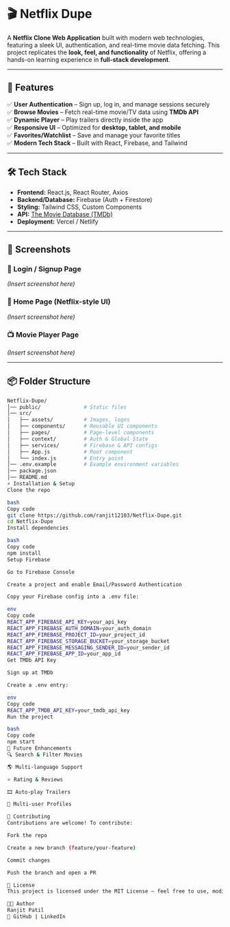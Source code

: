 # 🎬 Netflix Dupe  

A **Netflix Clone Web Application** built with modern web technologies, featuring a sleek UI, authentication, and real-time movie data fetching. This project replicates the **look, feel, and functionality** of Netflix, offering a hands-on learning experience in **full-stack development**.  

---

## 🚀 Features  

✅ **User Authentication** – Sign up, log in, and manage sessions securely  
✅ **Browse Movies** – Fetch real-time movie/TV data using **TMDb API**  
✅ **Dynamic Player** – Play trailers directly inside the app  
✅ **Responsive UI** – Optimized for **desktop, tablet, and mobile**  
✅ **Favorites/Watchlist** – Save and manage your favorite titles  
✅ **Modern Tech Stack** – Built with React, Firebase, and Tailwind  

---

## 🛠️ Tech Stack  

- **Frontend:** React.js, React Router, Axios  
- **Backend/Database:** Firebase (Auth + Firestore)  
- **Styling:** Tailwind CSS, Custom Components  
- **API:** [The Movie Database (TMDb)](https://www.themoviedb.org/)  
- **Deployment:** Vercel / Netlify  

---

## 📸 Screenshots  

### 🔐 Login / Signup Page  
*(Insert screenshot here)*  

### 🎥 Home Page (Netflix-style UI)  
*(Insert screenshot here)*  

### 📺 Movie Player Page  
*(Insert screenshot here)*  

---

## 📦 Folder Structure  

```bash
Netflix-Dupe/
│── public/              # Static files
│── src/
│   ├── assets/          # Images, logos
│   ├── components/      # Reusable UI components
│   ├── pages/           # Page-level components
│   ├── context/         # Auth & Global State
│   ├── services/        # Firebase & API configs
│   ├── App.js           # Root component
│   └── index.js         # Entry point
│── .env.example         # Example environment variables
│── package.json
│── README.md
⚡ Installation & Setup
Clone the repo

bash
Copy code
git clone https://github.com/ranjit12103/Netflix-Dupe.git
cd Netflix-Dupe
Install dependencies

bash
Copy code
npm install
Setup Firebase

Go to Firebase Console

Create a project and enable Email/Password Authentication

Copy your Firebase config into a .env file:

env
Copy code
REACT_APP_FIREBASE_API_KEY=your_api_key
REACT_APP_FIREBASE_AUTH_DOMAIN=your_auth_domain
REACT_APP_FIREBASE_PROJECT_ID=your_project_id
REACT_APP_FIREBASE_STORAGE_BUCKET=your_storage_bucket
REACT_APP_FIREBASE_MESSAGING_SENDER_ID=your_sender_id
REACT_APP_FIREBASE_APP_ID=your_app_id
Get TMDb API Key

Sign up at TMDb

Create a .env entry:

env
Copy code
REACT_APP_TMDB_API_KEY=your_tmdb_api_key
Run the project

bash
Copy code
npm start
🚧 Future Enhancements
🔍 Search & Filter Movies

🌎 Multi-language Support

⭐ Rating & Reviews

🎞️ Auto-play Trailers

👥 Multi-user Profiles

🤝 Contributing
Contributions are welcome! To contribute:

Fork the repo

Create a new branch (feature/your-feature)

Commit changes

Push the branch and open a PR

📜 License
This project is licensed under the MIT License – feel free to use, modify, and share!

👨‍💻 Author
Ranjit Patil
🔗 GitHub | LinkedIn